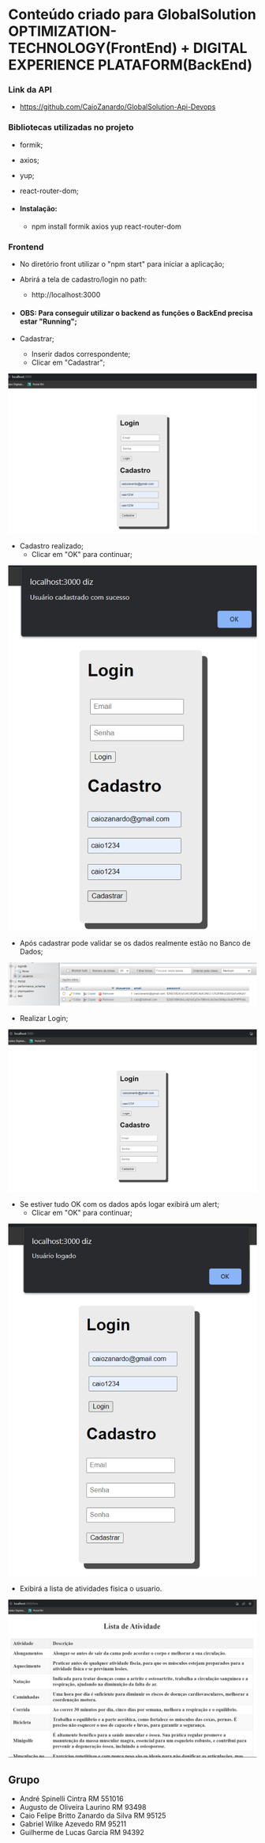 # Conteúdo criado para GlobalSolution OPTIMIZATION-TECHNOLOGY(FrontEnd) + DIGITAL EXPERIENCE PLATAFORM(BackEnd)

### Link da API

- https://github.com/CaioZanardo/GlobalSolution-Api-Devops

### Bibliotecas utilizadas no projeto

- formik;
- axios;
- yup;
- react-router-dom;

- #### Instalação: 
   - npm install formik axios yup react-router-dom

### Frontend

- No diretório front utilizar o "npm start" para iniciar a aplicação;
- Abrirá a tela de cadastro/login no path:
  - http://localhost:3000
- #### OBS: Para conseguir utilizar o backend as funções o BackEnd precisa estar "Running";

- Cadastrar;
  - Inserir dados correspondente;
  - Clicar em "Cadastrar"; 

![PRINT!](img/cadastrar.png)

- Cadastro realizado;
    - Clicar em "OK" para continuar;
  
![PRINT!](img/cadastrosucesso.png)

- Após cadastrar pode validar se os dados realmente estão no Banco de Dados;

![PRINT!](img/tabela.png)

- Realizar Login;
 
![PRINT!](img/login.png)

- Se estiver tudo OK com os dados após logar exibirá um alert;
  - Clicar em "OK" para continuar;

![PRINT!](img/logado.png)

- Exibirá a lista de atividades fisica o usuario.

![PRINT!](img/lista.png)

## Grupo

- André Spinelli Cintra RM 551016
- Augusto de Oliveira Laurino RM 93498
- Caio Felipe Britto Zanardo da Silva RM 95125
- Gabriel Wilke Azevedo RM 95211
- Guilherme de Lucas Garcia RM 94392
